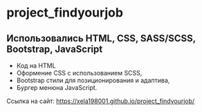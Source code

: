 # project_findyourjob

## Использовались HTML, CSS, SASS/SCSS, Bootstrap, JavaScript

- Код на HTML
- Оформение CSS с использованием SCSS,
- Bootstrap стили для позиционирования и адаптива,
- Бургер менюна JavaScript.

Ссылка на сайт: https://xela198001.github.io/project_findyourjob/
